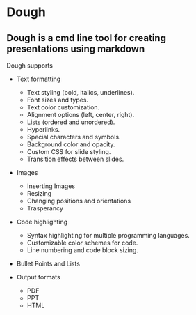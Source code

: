# Dough

## Dough is a cmd line tool for creating presentations using markdown

Dough supports

- Text formatting
  - Text styling (bold, italics, underlines).
  - Font sizes and types.
  - Text color customization.
  - Alignment options (left, center, right).
  - Lists (ordered and unordered).
  - Hyperlinks.
  - Special characters and symbols.
  - Background color and opacity.
  - Custom CSS for slide styling.
  - Transition effects between slides.

- Images
  - Inserting Images
  - Resizing
  - Changing positions and orientations
  - Trasperancy

- Code highlighting
  - Syntax highlighting for multiple programming languages.
  - Customizable color schemes for code.
  - Line numbering and code block sizing.

- Bullet Points and Lists

- Output formats
  - PDF
  - PPT
  - HTML
